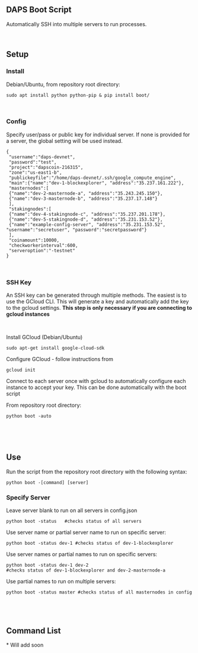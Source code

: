 DAPS Boot Script
----------------

Automatically SSH into multiple servers to run processes.

 

Setup
-----

### Install

Debian/Ubuntu, from repository root directory:

~~~~~~~~~~~~~~~~~~~~~~~~~~~~~~~~~~~~~~~~~~~~~~~~~~~~~~~~~~~~~~~~~~~~~~~~~~~~~~~~
sudo apt install python python-pip & pip install boot/
~~~~~~~~~~~~~~~~~~~~~~~~~~~~~~~~~~~~~~~~~~~~~~~~~~~~~~~~~~~~~~~~~~~~~~~~~~~~~~~~

 

### Config

Specify user/pass or public key for individual server. If none is provided for a
server, the global setting will be used instead.

~~~~~~~~~~~~~~~~~~~~~~~~~~~~~~~~~~~~~~~~~~~~~~~~~~~~~~~~~~~~~~~~~~~~~~~~~~~~~~~~
{
 "username":"daps-devnet",
 "password":"test",
 "project":"dapscoin-216315",
 "zone":"us-east1-b",
 "publickeyfile":"/home/daps-devnet/.ssh/google_compute_engine",
 "main":{"name":"dev-1-blockexplorer", "address":"35.237.161.222"},
 "masternodes":[
 {"name":"dev-2-masternode-a", "address":"35.243.245.150"},
 {"name":"dev-3-masternode-b", "address":"35.237.17.148"}
 ],
 "stakingnodes":[
 {"name":"dev-4-stakingnode-c", "address":"35.237.201.178"},
 {"name":"dev-5-stakingnode-d", "address":"35.231.153.52"},
 {"name":"example-config-server", "address":"35.231.153.52", "username":"secretuser", "password":"secretpassword"}
 ],
 "coinamount":10000,
 "checkworkerinterval":600,
 "serveroption":"-testnet"
}
~~~~~~~~~~~~~~~~~~~~~~~~~~~~~~~~~~~~~~~~~~~~~~~~~~~~~~~~~~~~~~~~~~~~~~~~~~~~~~~~

 

### SSH Key

An SSH key can be generated through multiple methods. The easiest is to use the
GCloud CLI. This will generate a key and automatically add the key to the gcloud
settings. **This step is only necessary if you are connecting to gcloud
instances**

 

Install GCloud (Debian/Ubuntu)

~~~~~~~~~~~~~~~~~~~~~~~~~~~~~~~~~~~~~~~~~~~~~~~~~~~~~~~~~~~~~~~~~~~~~~~~~~~~~~~~
sudo apt-get install google-cloud-sdk 
~~~~~~~~~~~~~~~~~~~~~~~~~~~~~~~~~~~~~~~~~~~~~~~~~~~~~~~~~~~~~~~~~~~~~~~~~~~~~~~~

Configure GCloud - follow instructions from

~~~~~~~~~~~~~~~~~~~~~~~~~~~~~~~~~~~~~~~~~~~~~~~~~~~~~~~~~~~~~~~~~~~~~~~~~~~~~~~~
gcloud init
~~~~~~~~~~~~~~~~~~~~~~~~~~~~~~~~~~~~~~~~~~~~~~~~~~~~~~~~~~~~~~~~~~~~~~~~~~~~~~~~

Connect to each server once with gcloud to automatically configure each instance
to accept your key. This can be done automatically with the boot script

From repository root directory:

~~~~~~~~~~~~~~~~~~~~~~~~~~~~~~~~~~~~~~~~~~~~~~~~~~~~~~~~~~~~~~~~~~~~~~~~~~~~~~~~
python boot -auto
~~~~~~~~~~~~~~~~~~~~~~~~~~~~~~~~~~~~~~~~~~~~~~~~~~~~~~~~~~~~~~~~~~~~~~~~~~~~~~~~

 

 

Use
---

Run the script from the repository root directory with the following syntax:

~~~~~~~~~~~~~~~~~~~~~~~~~~~~~~~~~~~~~~~~~~~~~~~~~~~~~~~~~~~~~~~~~~~~~~~~~~~~~~~~
python boot -[command] [server]
~~~~~~~~~~~~~~~~~~~~~~~~~~~~~~~~~~~~~~~~~~~~~~~~~~~~~~~~~~~~~~~~~~~~~~~~~~~~~~~~

### Specify Server

Leave server blank to run on all servers in config.json

~~~~~~~~~~~~~~~~~~~~~~~~~~~~~~~~~~~~~~~~~~~~~~~~~~~~~~~~~~~~~~~~~~~~~~~~~~~~~~~~
python boot -status   #checks status of all servers
~~~~~~~~~~~~~~~~~~~~~~~~~~~~~~~~~~~~~~~~~~~~~~~~~~~~~~~~~~~~~~~~~~~~~~~~~~~~~~~~

Use server name or partial server name to run on specific server:

~~~~~~~~~~~~~~~~~~~~~~~~~~~~~~~~~~~~~~~~~~~~~~~~~~~~~~~~~~~~~~~~~~~~~~~~~~~~~~~~
python boot -status dev-1 #checks status of dev-1-blockexplorer
~~~~~~~~~~~~~~~~~~~~~~~~~~~~~~~~~~~~~~~~~~~~~~~~~~~~~~~~~~~~~~~~~~~~~~~~~~~~~~~~

Use server names or partial names to run on specific servers:

~~~~~~~~~~~~~~~~~~~~~~~~~~~~~~~~~~~~~~~~~~~~~~~~~~~~~~~~~~~~~~~~~~~~~~~~~~~~~~~~
python boot -status dev-1 dev-2 
#checks status of dev-1-blockexplorer and dev-2-masternode-a
~~~~~~~~~~~~~~~~~~~~~~~~~~~~~~~~~~~~~~~~~~~~~~~~~~~~~~~~~~~~~~~~~~~~~~~~~~~~~~~~

Use partial names to run on multiple servers:

~~~~~~~~~~~~~~~~~~~~~~~~~~~~~~~~~~~~~~~~~~~~~~~~~~~~~~~~~~~~~~~~~~~~~~~~~~~~~~~~
python boot -status master #checks status of all masternodes in config
~~~~~~~~~~~~~~~~~~~~~~~~~~~~~~~~~~~~~~~~~~~~~~~~~~~~~~~~~~~~~~~~~~~~~~~~~~~~~~~~

 
-

Command List
------------

\* Will add soon
